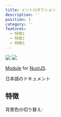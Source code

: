 ```yaml
---
title: イントロダクション
description: ''
position: 1
category: ''
features:
  - 特徴1
  - 特徴2
  - 特徴3
---
```


<img src="/preview.png" class="light-img" />
<img src="/preview-dark.png" class="dark-img" />

[Module]() for [NuxtJS](https://nuxtjs.org).

<alert type="success">

日本語のドキュメント

</alert>

## 特徴

<list :items="features"></list>

<p class="flex items-center">背景色の切り替え:&nbsp;<app-color-switcher class="inline-flex ml-2"></app-color-switcher></p>